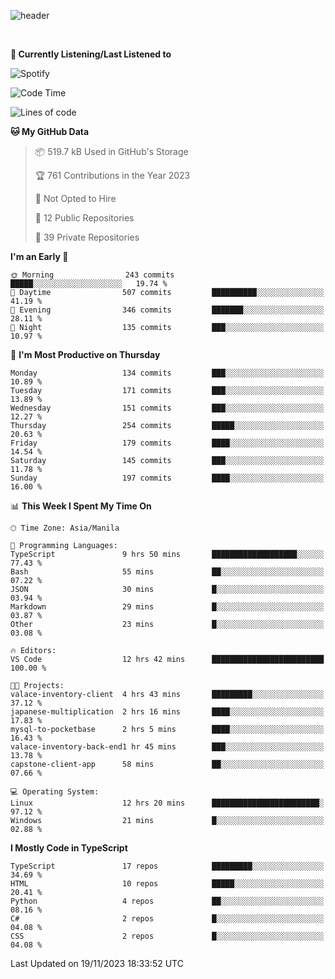 <!--![header](https://capsule-render.vercel.app/api?type=waving&text=dotRarufu&fontAlign=78&desc=dotrarufu&descAlign=92.5&height=195&theme=tokyonight&animation=fadeIn&fontAlignY=39&descAlignY=49&fontSize=30) -->
![header](https://capsule-render.vercel.app/api?type=waving&desc=dotRarufu&descAlign=50&height=185&theme=tokyonight&animation=fadeIn&descAlignY=39&descSize=15) 
 

&nbsp;<div align="left">
**🎵 Currently Listening/Last Listened to**
</div>

![Spotify](https://github-spotify-widget-seven.vercel.app/api/spotify?background_color=0d1117&border_color=ffffff)


<!--START_SECTION:waka-->
![Code Time](http://img.shields.io/badge/Code%20Time-57%20hrs%2045%20mins-blue)

![Lines of code](https://img.shields.io/badge/From%20Hello%20World%20I%27ve%20Written-2.3%20million%20lines%20of%20code-blue)

**🐱 My GitHub Data** 

> 📦 519.7 kB Used in GitHub's Storage 
 > 
> 🏆 761 Contributions in the Year 2023
 > 
> 🚫 Not Opted to Hire
 > 
> 📜 12 Public Repositories 
 > 
> 🔑 39 Private Repositories 
 > 
**I'm an Early 🐤** 

```text
🌞 Morning                243 commits         █████░░░░░░░░░░░░░░░░░░░░   19.74 % 
🌆 Daytime                507 commits         ██████████░░░░░░░░░░░░░░░   41.19 % 
🌃 Evening                346 commits         ███████░░░░░░░░░░░░░░░░░░   28.11 % 
🌙 Night                  135 commits         ███░░░░░░░░░░░░░░░░░░░░░░   10.97 % 
```
📅 **I'm Most Productive on Thursday** 

```text
Monday                   134 commits         ███░░░░░░░░░░░░░░░░░░░░░░   10.89 % 
Tuesday                  171 commits         ███░░░░░░░░░░░░░░░░░░░░░░   13.89 % 
Wednesday                151 commits         ███░░░░░░░░░░░░░░░░░░░░░░   12.27 % 
Thursday                 254 commits         █████░░░░░░░░░░░░░░░░░░░░   20.63 % 
Friday                   179 commits         ████░░░░░░░░░░░░░░░░░░░░░   14.54 % 
Saturday                 145 commits         ███░░░░░░░░░░░░░░░░░░░░░░   11.78 % 
Sunday                   197 commits         ████░░░░░░░░░░░░░░░░░░░░░   16.00 % 
```


📊 **This Week I Spent My Time On** 

```text
🕑︎ Time Zone: Asia/Manila

💬 Programming Languages: 
TypeScript               9 hrs 50 mins       ███████████████████░░░░░░   77.43 % 
Bash                     55 mins             ██░░░░░░░░░░░░░░░░░░░░░░░   07.22 % 
JSON                     30 mins             █░░░░░░░░░░░░░░░░░░░░░░░░   03.94 % 
Markdown                 29 mins             █░░░░░░░░░░░░░░░░░░░░░░░░   03.87 % 
Other                    23 mins             █░░░░░░░░░░░░░░░░░░░░░░░░   03.08 % 

🔥 Editors: 
VS Code                  12 hrs 42 mins      █████████████████████████   100.00 % 

🐱‍💻 Projects: 
valace-inventory-client  4 hrs 43 mins       █████████░░░░░░░░░░░░░░░░   37.12 % 
japanese-multiplication  2 hrs 16 mins       ████░░░░░░░░░░░░░░░░░░░░░   17.83 % 
mysql-to-pocketbase      2 hrs 5 mins        ████░░░░░░░░░░░░░░░░░░░░░   16.43 % 
valace-inventory-back-end1 hr 45 mins        ███░░░░░░░░░░░░░░░░░░░░░░   13.78 % 
capstone-client-app      58 mins             ██░░░░░░░░░░░░░░░░░░░░░░░   07.66 % 

💻 Operating System: 
Linux                    12 hrs 20 mins      ████████████████████████░   97.12 % 
Windows                  21 mins             █░░░░░░░░░░░░░░░░░░░░░░░░   02.88 % 
```

**I Mostly Code in TypeScript** 

```text
TypeScript               17 repos            █████████░░░░░░░░░░░░░░░░   34.69 % 
HTML                     10 repos            █████░░░░░░░░░░░░░░░░░░░░   20.41 % 
Python                   4 repos             ██░░░░░░░░░░░░░░░░░░░░░░░   08.16 % 
C#                       2 repos             █░░░░░░░░░░░░░░░░░░░░░░░░   04.08 % 
CSS                      2 repos             █░░░░░░░░░░░░░░░░░░░░░░░░   04.08 % 
```




 Last Updated on 19/11/2023 18:33:52 UTC
<!--END_SECTION:waka-->


<!--
**dotRarufu/dotRarufu** is a ✨ _special_ ✨ repository because its `README.md` (this file) appears on your GitHub profile.

Here are some ideas to get you started:

- 🔭 I’m currently working on ...
- 🌱 I’m currently learning ...
- 👯 I’m looking to collaborate on ...
- 🤔 I’m looking for help with ...
- 💬 Ask me about ...
- 📫 How to reach me: ...
- 😄 Pronouns: ...
- ⚡ Fun fact: ...
-->


